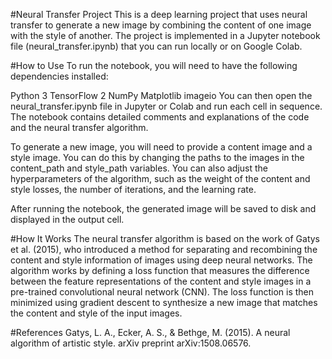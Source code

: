#Neural Transfer Project
This is a deep learning project that uses neural transfer to generate a new image by combining the content of one image with the style of another. The project is implemented in a Jupyter notebook file (neural_transfer.ipynb) that you can run locally or on Google Colab.

#How to Use
To run the notebook, you will need to have the following dependencies installed:

Python 3
TensorFlow 2
NumPy
Matplotlib
imageio
You can then open the neural_transfer.ipynb file in Jupyter or Colab and run each cell in sequence. The notebook contains detailed comments and explanations of the code and the neural transfer algorithm.

To generate a new image, you will need to provide a content image and a style image. You can do this by changing the paths to the images in the content_path and style_path variables. You can also adjust the hyperparameters of the algorithm, such as the weight of the content and style losses, the number of iterations, and the learning rate.

After running the notebook, the generated image will be saved to disk and displayed in the output cell.

#How It Works
The neural transfer algorithm is based on the work of Gatys et al. (2015), who introduced a method for separating and recombining the content and style information of images using deep neural networks. The algorithm works by defining a loss function that measures the difference between the feature representations of the content and style images in a pre-trained convolutional neural network (CNN). The loss function is then minimized using gradient descent to synthesize a new image that matches the content and style of the input images.

#References
Gatys, L. A., Ecker, A. S., & Bethge, M. (2015). A neural algorithm of artistic style. arXiv preprint arXiv:1508.06576.
